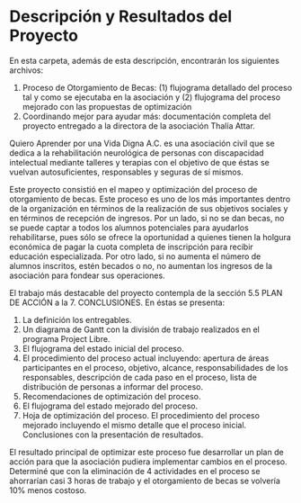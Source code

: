 # Descripción y Resultados del Proyecto

En esta carpeta, además de esta descripción, encontrarán los siguientes archivos:

1. Proceso de Otorgamiento de Becas: (1) flujograma detallado del proceso tal y como se ejecutaba en la asociación y (2) flujograma del proceso mejorado con las propuestas de optimización
2. Coordinando mejor para ayudar más: documentación completa del proyecto entregado a la directora de la asociación Thalía Attar.

Quiero Aprender por una Vida Digna A.C. es una asociación civil que se dedica a la rehabilitación neurológica de personas con discapacidad intelectual mediante talleres y terapias con el objetivo de que éstas se vuelvan autosuficientes, responsables y seguras de sí mismos.

Este proyecto consistió en el mapeo y optimización del proceso de otorgamiento de becas. Este proceso es uno de los más importantes dentro de la organización en términos de la realización de sus objetivos sociales y en términos de recepción de ingresos. Por un lado, si no se dan becas, no se puede captar a todos los alumnos potenciales para ayudarlos rehabilitarse, pues sólo se ofrece la oportunidad a quienes tienen la holgura económica de pagar la cuota completa de inscripción para recibir educación especializada. Por otro lado, si no aumenta el número de alumnos inscritos, estén becados o no, no aumentan los ingresos de la asociación para fondear sus operaciones.

El trabajo más destacable del proyecto contempla de la sección 5.5 PLAN DE ACCIÓN a la 7. CONCLUSIONES. En éstas se presenta:
1. La definición los entregables.
2. Un diagrama de Gantt con la división de trabajo realizados en el programa Project Libre.
3. El flujograma del estado inicial del proceso.
4. El procedimiento del proceso actual incluyendo: apertura de áreas participantes en el proceso, objetivo, alcance, responsabilidades de los responsables, descripción de cada paso en el proceso, lista de distribución de personas a informar del proceso.
5. Recomendaciones de optimización del proceso.
6. El flujograma del estado mejorado del proceso.
7. Hoja de optimización del proceso.
El procedimiento del proceso mejorado incluyendo el mismo detalle que el proceso inicial.
Conclusiones con la presentación de resultados.

El resultado principal de optimizar este proceso fue desarrollar un plan de acción para que la asociación pudiera implementar cambios en el proceso. Determiné que con la eliminación de 4 actividades en el proceso se ahorrarían casi 3 horas de trabajo y el otorgamiento de becas se volvería 10% menos costoso.
